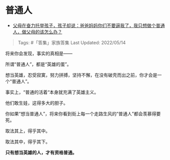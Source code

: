 # 普通人

- [父母在奋力托举孩子，孩子却说：爸爸妈妈你们不要逼我了，我只想做个普通人，做父母的该怎么办？](https://www.zhihu.com/question/531834366/answer/2484835393)

>Tags: #「答集」家族答集 
>Last Updated: 2022/05/14

将来你会发现，事实的真相是——

所谓“普通人”，都是“英雄的蛋”。

想当英雄，忍受寂寞，努力拼搏，坚持不懈，在没有破壳而出之前，你才会是一个“普通人”。

事实上，“普通的活着“本身就充满了英雄主义。

他们敢生娃，这得多大的胆子。

  

你如果“想当普通人”，将来你看到街上每一个走路生风的“普通人”都会羡慕得要死。

  

取法其上，得乎其中。

取法其中，得乎其下。

  

**只有想当英雄的人，才有资格普通。**

  